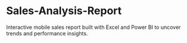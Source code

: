 # Sales-Analysis-Report
Interactive mobile sales report built with Excel and Power BI to uncover trends and performance insights.
